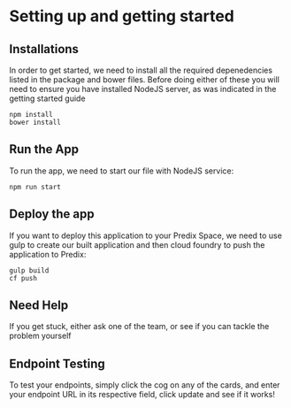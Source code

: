 #  Setting up and getting started
## Installations

In order to get started, we need to install all the required depenedencies listed in the package and bower files. Before doing either of these you will need to ensure you have installed NodeJS server, as was indicated in the getting started guide

```
npm install
bower install
```

## Run the App

To run the app, we need to start our file with NodeJS service:
```
npm run start
```

## Deploy the app

If you want to deploy this application to your Predix Space, we need to use gulp to create our built application and then cloud foundry to push the application to Predix:
```
gulp build
cf push
```

## Need Help

If you get stuck, either ask one of the team, or see if you can tackle the problem yourself

## Endpoint Testing

To test your endpoints, simply click the cog on any of the cards, and enter your endpoint URL in its respective field, click update and see if it works!
